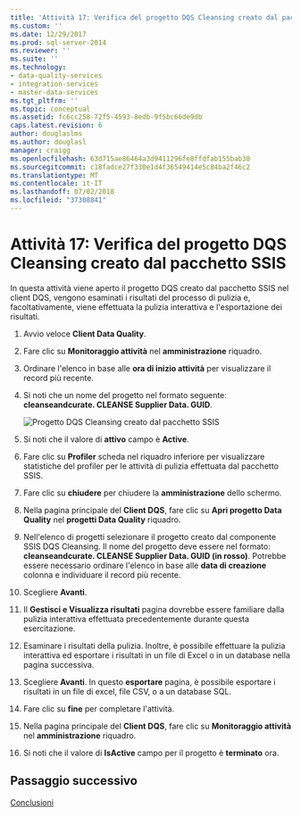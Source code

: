 ```yaml
---
title: 'Attività 17: Verifica del progetto DQS Cleansing creato dal pacchetto SSIS | Microsoft Docs'
ms.custom: ''
ms.date: 12/29/2017
ms.prod: sql-server-2014
ms.reviewer: ''
ms.suite: ''
ms.technology:
- data-quality-services
- integration-services
- master-data-services
ms.tgt_pltfrm: ''
ms.topic: conceptual
ms.assetid: fc6cc258-72f5-4593-8edb-9f5bc66de9db
caps.latest.revision: 6
author: douglaslms
ms.author: douglasl
manager: craigg
ms.openlocfilehash: 63d715ae86464a3d9411296fe8ffdfab155bab38
ms.sourcegitcommit: c18fadce27f330e1d4f36549414e5c84ba2f46c2
ms.translationtype: MT
ms.contentlocale: it-IT
ms.lasthandoff: 07/02/2018
ms.locfileid: "37308841"
---
```

# <a name="task-17-reviewing-dqs-cleansing-project-created-by-the-ssis-package"></a>Attività 17: Verifica del progetto DQS Cleansing creato dal pacchetto SSIS
  In questa attività viene aperto il progetto DQS creato dal pacchetto SSIS nel client DQS, vengono esaminati i risultati del processo di pulizia e, facoltativamente, viene effettuata la pulizia interattiva e l'esportazione dei risultati.  
  
1.  Avvio veloce **Client Data Quality**.  
  
2.  Fare clic su **Monitoraggio attività** nel **amministrazione** riquadro.  
  
3.  Ordinare l'elenco in base alle **ora di inizio attività** per visualizzare il record più recente.  
  
4.  Si noti che un nome del progetto nel formato seguente: **cleanseandcurate. CLEANSE Supplier Data. GUID**.  
  
     ![Progetto DQS Cleansing creato dal pacchetto SSIS](../../2014/tutorials/media/et-reviewingdqscpcreatedbythessispackage.jpg "progetto DQS Cleansing creato dal pacchetto SSIS")  
  
5.  Si noti che il valore di **attivo** campo è **Active**.  
  
6.  Fare clic su **Profiler** scheda nel riquadro inferiore per visualizzare statistiche del profiler per le attività di pulizia effettuata dal pacchetto SSIS.  
  
7.  Fare clic su **chiudere** per chiudere la **amministrazione** dello schermo.  
  
8.  Nella pagina principale del **Client DQS**, fare clic su **Apri progetto Data Quality** nel **progetti Data Quality** riquadro.  
  
9. Nell'elenco di progetti selezionare il progetto creato dal componente SSIS DQS Cleansing. Il nome del progetto deve essere nel formato: **cleanseandcurate. CLEANSE Supplier Data. GUID (in rosso)**. Potrebbe essere necessario ordinare l'elenco in base alle **data di creazione** colonna e individuare il record più recente.  
  
10. Scegliere **Avanti**.  
  
11. Il **Gestisci e Visualizza risultati** pagina dovrebbe essere familiare dalla pulizia interattiva effettuata precedentemente durante questa esercitazione.  
  
12. Esaminare i risultati della pulizia. Inoltre, è possibile effettuare la pulizia interattiva ed esportare i risultati in un file di Excel o in un database nella pagina successiva.  
  
13. Scegliere **Avanti**. In questo **esportare** pagina, è possibile esportare i risultati in un file di excel, file CSV, o a un database SQL.  
  
14. Fare clic su **fine** per completare l'attività.  
  
15. Nella pagina principale del **Client DQS**, fare clic su **Monitoraggio attività** nel **amministrazione** riquadro.  
  
16. Si noti che il valore di **IsActive** campo per il progetto è **terminato** ora.  
  
## <a name="next-step"></a>Passaggio successivo  
 [Conclusioni](../../2014/tutorials/conclusion.md)  
  
  
